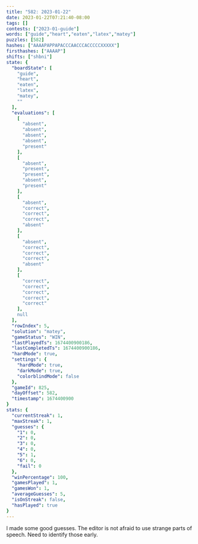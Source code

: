 ```yaml
---
title: "582: 2023-01-22"
date: 2023-01-22T07:21:40-08:00
tags: []
contests: ["2023-01-guide"]
words: ["guide","heart","eaten","latex","matey"]
puzzles: [582]
hashes: ["AAAAPAPPAPACCCAACCCACCCCCXXXXX"]
firsthashes: ["AAAAP"]
shifts: ["shbni"]
state: {
  "boardState": [
    "guide",
    "heart",
    "eaten",
    "latex",
    "matey",
    ""
  ],
  "evaluations": [
    [
      "absent",
      "absent",
      "absent",
      "absent",
      "present"
    ],
    [
      "absent",
      "present",
      "present",
      "absent",
      "present"
    ],
    [
      "absent",
      "correct",
      "correct",
      "correct",
      "absent"
    ],
    [
      "absent",
      "correct",
      "correct",
      "correct",
      "absent"
    ],
    [
      "correct",
      "correct",
      "correct",
      "correct",
      "correct"
    ],
    null
  ],
  "rowIndex": 5,
  "solution": "matey",
  "gameStatus": "WIN",
  "lastPlayedTs": 1674400900186,
  "lastCompletedTs": 1674400900186,
  "hardMode": true,
  "settings": {
    "hardMode": true,
    "darkMode": true,
    "colorblindMode": false
  },
  "gameId": 825,
  "dayOffset": 582,
  "timestamp": 1674400900
}
stats: {
  "currentStreak": 1,
  "maxStreak": 1,
  "guesses": {
    "1": 0,
    "2": 0,
    "3": 0,
    "4": 0,
    "5": 1,
    "6": 0,
    "fail": 0
  },
  "winPercentage": 100,
  "gamesPlayed": 1,
  "gamesWon": 1,
  "averageGuesses": 5,
  "isOnStreak": false,
  "hasPlayed": true
}
---
```

<!-- more -->
I made some good guesses. The editor is not afraid to use strange parts of speech. Need to identify those early. 
